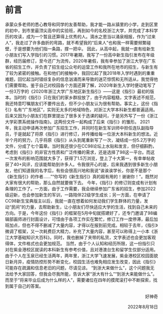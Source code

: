 # 前言

承蒙众多老师的悉心教导和同学的友善帮助，我才能一路从镇里的小学，走到区里的初中，到市里最顶尖高中的实验班，再到如今的名校浙江大学，并完成了本科学历的攻读，成为一个暂且还算得上优秀的人。滴水之恩当以涌泉相报，作为“过来人”，我走过了许多曲折的弯路，就不希望我的“后来人”也和我一样需要频繁碰壁，于是想要为他们指一条路，撑一把伞。
因此，从高中起，我就一直有给新生小朋友们写入学指引的习惯。2017年暑期，我写了一份高中新生指引发布在年级群，经历届修订，至今还广为流传。2020年暑假，我有幸参加了浙江大学在广东省的招生工作，并负责了招生组公众号的运营工作和我所在地市的招生，与新生有了较为紧密的接触。在和他们的接触中，我回忆起了我2018年入学时遇到的重重难题，回忆起当时错综复杂的信息汹涌而来导致的迷茫惊慌和无所适从，我觉得他们需要帮助。鉴于自己对校园各个方面还算了解，2020年新生入学时便动笔写了一份3万字的《2020年浙江大学广东地区新生指引》——这是《指引》最初的版本。当时的《指引》只在我们的家乡群投放了，由于内容粗糙，文字表述不规范，我还特意叮嘱朋友们不要传出去，但不少小朋友认为很有帮助。事实上，这份《指引》名有“广东地区”，实则无太多的地域特色，对浙江大学本科新生都普遍适用。后来又因为小朋友们在群里提出了很多关于选课的疑问，于是另外写了一份《浙江大学彩票系统操作指南》。这两份文件一起构成了后来《指引》的雏形。
2021年，我主动申请再次参加广东招生工作，并同时在新生军训师中担任连队副指导员，于是就起了将原《指引》进行修订，并传播给每一位浙大本科新生的想法。近半个月的努力，几乎将原《指引》从头到尾重新写了一次，凝结成一份5.2万字的文件，分成了七个篇章。当时我还很少在CC98论坛上水贴和发言，但仔细斟酌，考虑到《指引》的非官方性质和广泛传播的需求，还是选择了98这一平台。而这一次发布的影响范围就大多了，获得了1.5万浏览，登上了十大第一，有幸单帖收获了40+风评，应该能帮助到许多人。令我很开心的是，后来我遇到很多新生小朋友，他们知道我的名字后，有些会很高兴地和我说“诶诶诶学长，你是不是那个《新生指引》的作者……”“你写的《新生指引》真的超有用的！谢谢你！”。既然对大家有很大的帮助，那么自然就要做下去。
今年，《指引》的修订则变成有计划有条理的工作了。一方面，由于工作需要，我会继续参加广东省的招生，参加2022级迎新，也会参加新生的军训，一路陪伴22级学生成长；另一方面，在申请了CC98新生宝典版主以后，我就一直在想着如何发动我们学生群体的力量，发动“民间”的力量，去帮助新生，让小朋友们尽快适应大学的生活，找到自己未来的方向。于是，今年这份《指引》的框架在5月中旬就搭建好了，还专门邀请了98编辑部画师进行封面设计，可惜由于各项工作实在繁忙，修订工作一度停滞，最后加班加点，但也不得不删减了大量内容，才得以在报到前完成。相较于去年，《指引》微调了框架，又一次耗费巨大精力，补充了大量内容，甚至可以称得上一小本《浙江大学基础知识大百科》。同时，我也删掉了夹带的私货，文字表述也会更加客观得体，文件格式也会更加规范。
当然，由于个人认知和经历所限，这一份指引只对在紫金港校区就读的本科新生有参考价值，且对港澳台生和留学生仅部分适用。由于个人在玉泉已经生活两年，两年里，浙江大学飞速发展，紫金港校区校园面貌日新月异，疫情防控形势不断变化，校园生活也难免相应发生改变，因此《指引》可能存在疏漏和信息老旧的问题，尽请见谅。
“到浙大来做什么”，这个问题我无法给予大家回答，但我会尽我所能，告诉大家“浙大有什么”“到浙大来能做什么”。而至于“将来毕业后成为什么样的人”，需要诸位在四年的摸爬滚打中不断探索，找到属于自己的答案。

<p align="right">好神奇</p>
<p align="right">2022年8月18日</p>

